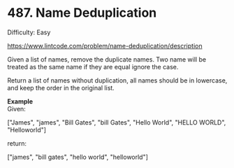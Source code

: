 # 487. Name Deduplication

Difficulty: Easy

https://www.lintcode.com/problem/name-deduplication/description

Given a list of names, remove the duplicate names. Two name will be treated as the same name if they are equal ignore the case.

Return a list of names without duplication, all names should be in lowercase, and keep the order in the original list.

**Example**  
Given:

["James", "james", "Bill Gates", "bill Gates", "Hello World", "HELLO WORLD", "Helloworld"]

return:

["james", "bill gates", "hello world", "helloworld"]
